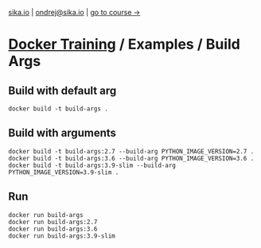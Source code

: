 [sika.io](https://sika.io) | <ondrej@sika.io> | [go to course ->](https://github.com/ondrejsika/docker-training#course)

# [Docker Training](https://github.com/ondrejsika/docker-training) / Examples / Build Args

## Build with default arg

```
docker build -t build-args .
```

## Build with arguments

```
docker build -t build-args:2.7 --build-arg PYTHON_IMAGE_VERSION=2.7 .
docker build -t build-args:3.6 --build-arg PYTHON_IMAGE_VERSION=3.6 .
docker build -t build-args:3.9-slim --build-arg PYTHON_IMAGE_VERSION=3.9-slim .
```

## Run

```
docker run build-args
docker run build-args:2.7
docker run build-args:3.6
docker run build-args:3.9-slim
```
